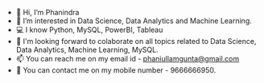 - :wave: Hi, I’m Phanindra
- :eyes: I’m interested in Data Science, Data Analytics and Machine Learning.
- :computer:	 I know Python, MySQL, PowerBI, Tableau
- :handshake:	 I'm looking forward to colaborate on all topics related to Data Science, Data Analytics, Machine Learning, MySQL.
- :mailbox:	 You can reach me on my email id - phaniullamgunta@gmail.com
- :iphone: You can contact me on my mobile number - 9666666950.
